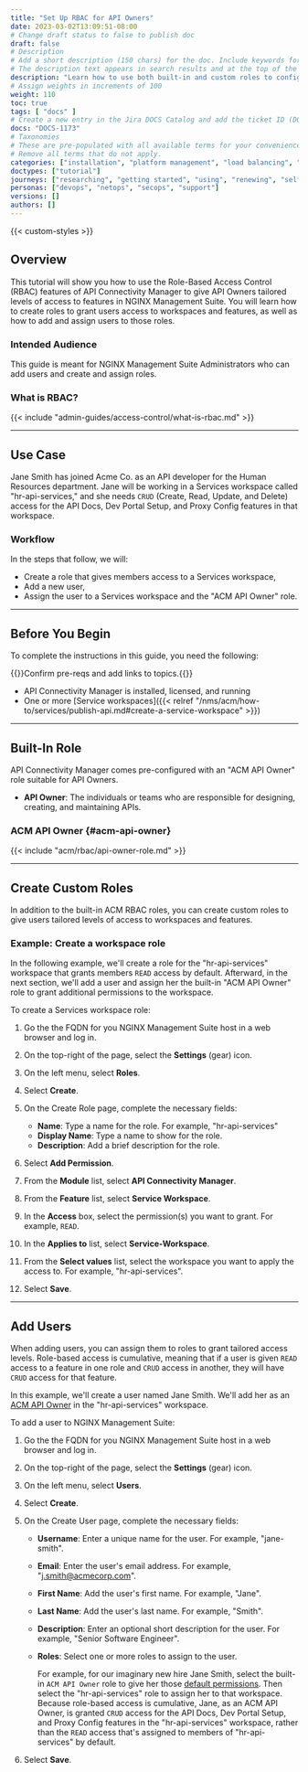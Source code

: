 ```yaml
---
title: "Set Up RBAC for API Owners"
date: 2023-03-02T13:09:51-08:00
# Change draft status to false to publish doc
draft: false
# Description
# Add a short description (150 chars) for the doc. Include keywords for SEO. 
# The description text appears in search results and at the top of the doc.
description: "Learn how to use both built-in and custom roles to configure role-based access control for NGINX Management Suite API Connectivity Manager."
# Assign weights in increments of 100
weight: 110
toc: true
tags: [ "docs" ]
# Create a new entry in the Jira DOCS Catalog and add the ticket ID (DOCS-<number>) below
docs: "DOCS-1173"
# Taxonomies
# These are pre-populated with all available terms for your convenience.
# Remove all terms that do not apply.
categories: ["installation", "platform management", "load balancing", "api management", "service mesh", "security", "analytics"]
doctypes: ["tutorial"]
journeys: ["researching", "getting started", "using", "renewing", "self service"]
personas: ["devops", "netops", "secops", "support"]
versions: []
authors: []
---
```


{{< custom-styles >}}

## Overview

This tutorial will show you how to use the Role-Based Access Control (RBAC) features of API Connectivity Manager to give API Owners tailored levels of access to features in NGINX Management Suite. You will learn how to create roles to grant users access to workspaces and features, as well as how to add and assign users to those roles.

### Intended Audience

This guide is meant for NGINX Management Suite Administrators who can add users and create and assign roles.

### What is RBAC?

{{< include "admin-guides/access-control/what-is-rbac.md" >}}

---

## Use Case

Jane Smith has joined Acme Co. as an API developer for the Human Resources department. Jane will be working in a Services workspace called "hr-api-services," and she needs `CRUD` (Create, Read, Update, and Delete) access for the API Docs, Dev Portal Setup, and Proxy Config features in that workspace.

### Workflow

In the steps that follow, we will:

- Create a role that gives members access to a Services workspace,
- Add a new user,
- Assign the user to a Services workspace and the "ACM API Owner" role.

---

## Before You Begin

To complete the instructions in this guide, you need the following:

{{<comment>}}Confirm pre-reqs and add links to topics.{{</comment>}}

- API Connectivity Manager is installed, licensed, and running
- One or more [Service workspaces]({{< relref "/nms/acm/how-to/services/publish-api.md#create-a-service-workspace" >}})

---

## Built-In Role

API Connectivity Manager comes pre-configured with an "ACM API Owner" role suitable for API Owners.

- **API Owner**: The individuals or teams who are responsible for designing, creating, and maintaining APIs.

### ACM API Owner {#acm-api-owner}

{{< include "acm/rbac/api-owner-role.md" >}}

---

## Create Custom Roles

In addition to the built-in ACM RBAC roles, you can create custom roles to give users tailored levels of access to workspaces and features.

### Example: Create a workspace role

In the following example, we'll create a role for the "hr-api-services" workspace that grants members `READ` access by default. Afterward, in the next section, we'll add a user and assign her the built-in "ACM API Owner" role to grant additional permissions to the workspace.

To create a Services workspace role:

1. Go the the FQDN for you NGINX Management Suite host in a web browser and log in.
2. On the top-right of the page, select the **Settings** (gear) icon.
3. On the left menu, select **Roles**.
4. Select **Create**.
5. On the Create Role page, complete the necessary fields:

   - **Name**: Type a name for the role. For example, "hr-api-services"
   - **Display Name**: Type a name to show for the role.
   - **Description**: Add a brief description for the role.

6. Select **Add Permission**.
7. From the **Module** list, select **API Connectivity Manager**.
8. From the **Feature** list, select **Service Workspace**.
9. In the **Access** box, select the permission(s) you want to grant. For example, `READ`.
10. In the **Applies to** list, select **Service-Workspace**.
11. From the **Select values** list, select the workspace you want to apply the access to. For example, "hr-api-services".
12. Select **Save**.

---

## Add Users

When adding users, you can assign them to roles to grant tailored access levels. Role-based access is cumulative, meaning that if a user is given `READ` access to a feature in one role and `CRUD` access in another, they will have `CRUD` access for that feature.

In this example, we'll create a user named Jane Smith. We'll add her as an [ACM API Owner](#acm-api-owner) in the "hr-api-services" workspace.

To add a user to NGINX Management Suite:

1. Go the the FQDN for you NGINX Management Suite host in a web browser and log in.
2. On the top-right of the page, select the **Settings** (gear) icon.
3. On the left menu, select **Users**.
4. Select **Create**.
5. On the Create User page, complete the necessary fields:

   - **Username**: Enter a unique name for the user. For example, "jane-smith".
   - **Email**: Enter the user's email address. For example, "j.smith@acmecorp.com".
   - **First Name**: Add the user's first name. For example, "Jane".
   - **Last Name**: Add the user's last name. For example, "Smith".
   - **Description**: Enter an optional short description for the user. For example, "Senior Software Engineer".
   - **Roles**: Select one or more roles to assign to the user.

      For example, for our imaginary new hire Jane Smith, select the built-in `ACM API Owner` role to give her those [default permissions](#acm-api-owner). Then select the "hr-api-services" role to assign her to that workspace. Because role-based access is cumulative, Jane, as an ACM API Owner, is granted `CRUD` access for the API Docs, Dev Portal Setup, and Proxy Config features in the "hr-api-services" workspace, rather than the `READ` access that's assigned to members of "hr-api-services" by default.

6. Select **Save**.
